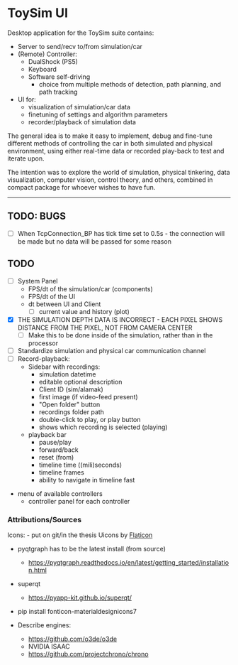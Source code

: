 # ToySim UI

Desktop application for the ToySim suite contains:

- Server to send/recv to/from simulation/car  
- (Remote) Controller:
  - DualShock (PS5)
  - Keyboard  
  - Software self-driving
    - choice from multiple methods of detection, path planning, and path tracking
- UI for:
  - visualization of simulation/car data
  - finetuning of settings and algorithm parameters
  - recorder/playback of simulation data

The general idea is to make it easy to implement, debug and fine-tune different
methods of controlling the car in both simulated and physical environment, using either real-time
data or recorded play-back to test and iterate upon.

The intention was to explore the world of simulation, physical tinkering, data visualization,
computer vision, control theory, and others, combined in compact package for whoever wishes to have fun.

---

## TODO: BUGS

- [ ] When TcpConnection_BP has tick time set to 0.5s - the connection will be made but no data will be passed for some reason

## TODO

 
- [ ] System Panel
  - FPS/dt of the simulation/car (components)
  - FPS/dt of the UI
  - dt between UI and Client
    - [ ] current value and history (plot)
- [x] THE SIMULATION DEPTH DATA IS INCORRECT - EACH PIXEL SHOWS DISTANCE FROM THE PIXEL, NOT FROM CAMERA CENTER
  - [ ] Make this to be done inside of the simulation, rather than in the processor
- [ ] Standardize simulation and physical car communication channel
- [ ] Record-playback:
  - Sidebar with recordings:
    - simulation datetime
    - editable optional description
    - Client ID (sim/alamak)
    - first image (if video-feed present)
    - "Open folder" button
    - recordings folder path
    - double-click to play, or play button
    - shows which recording is selected (playing)
  - playback bar
    - pause/play
    - forward/back
    - reset (from)
    - timeline time ((mili)seconds)
    - timeline frames
    - ability to navigate in timeline fast
- menu of available controllers
  - controller panel for each controller

### Attributions/Sources
Icons: - put on git/in the thesis
Uicons by <a href="https://www.flaticon.com/uicons">Flaticon</a>

- pyqtgraph has to be the latest install (from source)
  - https://pyqtgraph.readthedocs.io/en/latest/getting_started/installation.html
- superqt
  - https://pyapp-kit.github.io/superqt/
- pip install fonticon-materialdesignicons7

- Describe engines:
  - https://github.com/o3de/o3de
  - NVIDIA ISAAC
  - https://github.com/projectchrono/chrono